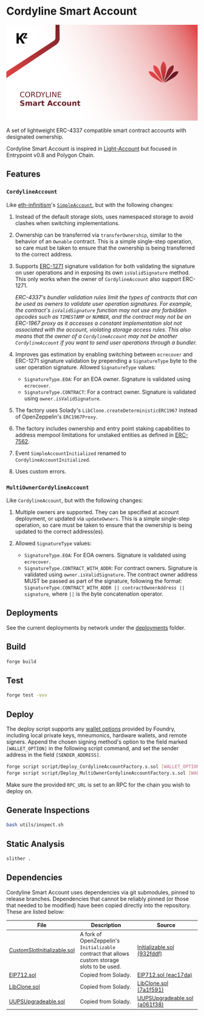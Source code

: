 # Cordyline Smart Account

![](./img/cordyline-account.jpg)

A set of lightweight ERC-4337 compatible smart contract accounts with designated ownership.

Cordyline Smart Account is inspired in [Light-Account](https://github.com/alchemyplatform/light-account) but focused in Entrypoint v0.8 and Polygon Chain.

## Features

### `CordylineAccount`

Like [eth-infinitism](https://github.com/eth-infinitism/account-abstraction)'s [`SimpleAccount`](https://github.com/eth-infinitism/account-abstraction/blob/develop/contracts/samples/SimpleAccount.sol), but with the following changes:

1. Instead of the default storage slots, uses namespaced storage to avoid clashes when switching implementations.

2. Ownership can be transferred via `transferOwnership`, similar to the behavior of an `Ownable` contract. This is a simple single-step operation, so care must be taken to ensure that the ownership is being transferred to the correct address.

3. Supports [ERC-1271](https://eips.ethereum.org/EIPS/eip-1271) signature validation for both validating the signature on user operations and in exposing its own `isValidSignature` method. This only works when the owner of `CordylineAccount` also support ERC-1271.

   _ERC-4337's bundler validation rules limit the types of contracts that can be used as owners to validate user operation signatures. For example, the contract's `isValidSignature` function may not use any forbidden opcodes such as `TIMESTAMP` or `NUMBER`, and the contract may not be an ERC-1967 proxy as it accesses a constant implementation slot not associated with the account, violating storage access rules. This also means that the owner of a `CordylineAccount` may not be another `CordylineAccount` if you want to send user operations through a bundler._

4. Improves gas estimation by enabling switching between `ecrecover` and ERC-1271 signature validation by prepending a `SignatureType` byte to the user operation signature. Allowed `SignatureType` values:

   - `SignatureType.EOA`: For an EOA owner. Signature is validated using `ecrecover`.
   - `SignatureType.CONTRACT`: For a contract owner. Signature is validated using `owner.isValidSignature`.

5. The factory uses Solady's `LibClone.createDeterministicERC1967` instead of OpenZeppelin's `ERC1967Proxy`.

6. The factory includes ownership and entry point staking capabilities to address mempool limitations for unstaked entities as defined in [ERC-7562](https://eips.ethereum.org/EIPS/eip-7562).

7. Event `SimpleAccountInitialized` renamed to `CordylineAccountInitialized`.

8. Uses custom errors.

### `MultiOwnerCordylineAccount`

Like `CordylineAccount`, but with the following changes:

1. Multiple owners are supported. They can be specified at account deployment, or updated via `updateOwners`. This is a simple single-step operation, so care must be taken to ensure that the ownership is being updated to the correct address(es).

2. Allowed `SignatureType` values:

   - `SignatureType.EOA`: For EOA owners. Signature is validated using `ecrecover`.
   - `SignatureType.CONTRACT_WITH_ADDR`: For contract owners. Signature is validated using `owner.isValidSignature`. The contract owner address MUST be passed as part of the signature, following the format: `SignatureType.CONTRACT_WITH_ADDR || contractOwnerAddress || signature`, where `||` is the byte concatenation operator.

## Deployments

See the current deployments by network under the [deployments](./deployments) folder.

## Build

```bash
forge build
```

## Test

```bash
forge test -vvv
```

## Deploy

The deploy script supports any [wallet options](https://book.getfoundry.sh/reference/forge/forge-script#wallet-options---raw) provided by Foundry, including local private keys, mneumonics, hardware wallets, and remote signers. Append the chosen signing method's option to the field marked `[WALLET_OPTION]` in the following script command, and set the sender address in the field `[SENDER_ADDRESS]`.

```bash
forge script script/Deploy_CordylineAccountFactory.s.sol [WALLET_OPTION] --sender [SENDER_ADDRESS] --rpc-url [RPC_URL] -vvvv --broadcast --verify
forge script script/Deploy_MultiOwnerCordylineAccountFactory.s.sol [WALLET_OPTION] --sender [SENDER_ADDRESS] --rpc-url [RPC_URL] -vvvv --broadcast --verify
```

Make sure the provided `RPC_URL` is set to an RPC for the chain you wish to deploy on.

## Generate Inspections

```bash
bash utils/inspect.sh
```

## Static Analysis

```bash
slither .
```

## Dependencies

Cordyline Smart Account uses dependencies via git submodules, pinned to release branches. Dependencies that cannot be reliably pinned (or those that needed to be modified) have been copied directly into the repository. These are listed below:

| File                                                                    | Description                                                                                    | Source                                                                                                                                                                      |
| ----------------------------------------------------------------------- | ---------------------------------------------------------------------------------------------- | --------------------------------------------------------------------------------------------------------------------------------------------------------------------------- |
| [CustomSlotInitializable.sol](./src/common/CustomSlotInitializable.sol) | A fork of OpenZeppelin's `Initializable` contract that allows custom storage slots to be used. | [Initializable.sol (932fddf)](https://github.com/OpenZeppelin/openzeppelin-contracts/blob/932fddf69a699a9a80fd2396fd1a2ab91cdda123/contracts/proxy/utils/Initializable.sol) |
| [EIP712.sol](./src/external/solady/EIP712.sol)                          | Copied from Solady.                                                                            | [EIP712.sol (eac17da)](https://github.com/Vectorized/solady/blob/eac17da6d57d864f179a6d81e02127cabe3b77d9/src/utils/EIP712.sol)                                             |
| [LibClone.sol](./src/external/solady/LibClone.sol)                      | Copied from Solady.                                                                            | [LibClone.sol (7a1f591)](https://github.com/Vectorized/solady/blob/7a1f591fe53487bd6952c4df23d3bed26a4b678d/src/utils/LibClone.sol)                                         |
| [UUPSUpgradeable.sol](./src/external/solady/UUPSUpgradeable.sol)        | Copied from Solady.                                                                            | [UUPSUpgradeable.sol (a061f38)](https://github.com/Vectorized/solady/blob/a061f38f27cd7ae330a86d42d3f15b4e7237f064/src/utils/UUPSUpgradeable.sol)                           |
